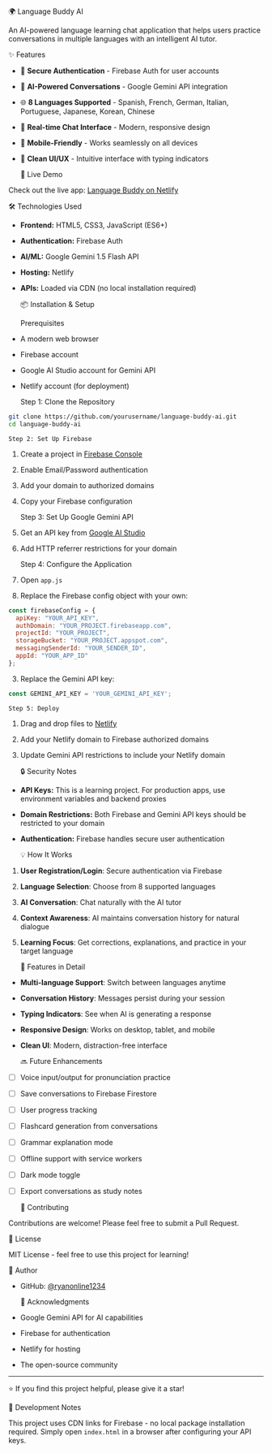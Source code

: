   🌍 Language Buddy AI

An AI-powered language learning chat application that helps users practice conversations in multiple languages with an intelligent AI tutor.

   ✨ Features

- 🔐 **Secure Authentication** - Firebase Auth for user accounts
- 🤖 **AI-Powered Conversations** - Google Gemini API integration
- 🌐 **8 Languages Supported** - Spanish, French, German, Italian, Portuguese, Japanese, Korean, Chinese
- 💬 **Real-time Chat Interface** - Modern, responsive design
- 📱 **Mobile-Friendly** - Works seamlessly on all devices
- 🎨 **Clean UI/UX** - Intuitive interface with typing indicators

   🚀 Live Demo

Check out the live app: [Language Buddy on Netlify]([https://adorable-puffpuff-fc6e40.netlify.app/])

   🛠️ Technologies Used

- **Frontend:** HTML5, CSS3, JavaScript (ES6+)
- **Authentication:** Firebase Auth
- **AI/ML:** Google Gemini 1.5 Flash API
- **Hosting:** Netlify
- **APIs:** Loaded via CDN (no local installation required)

   📦 Installation & Setup

    Prerequisites
- A modern web browser
- Firebase account
- Google AI Studio account for Gemini API
- Netlify account (for deployment)

    Step 1: Clone the Repository
```bash
git clone https://github.com/yourusername/language-buddy-ai.git
cd language-buddy-ai
```

    Step 2: Set Up Firebase
1. Create a project in [Firebase Console](https://console.firebase.google.com)
2. Enable Email/Password authentication
3. Add your domain to authorized domains
4. Copy your Firebase configuration

    Step 3: Set Up Google Gemini API
1. Get an API key from [Google AI Studio](https://makersuite.google.com/app/apikey)
2. Add HTTP referrer restrictions for your domain

    Step 4: Configure the Application
1. Open `app.js`
2. Replace the Firebase config object with your own:
```javascript
const firebaseConfig = {
  apiKey: "YOUR_API_KEY",
  authDomain: "YOUR_PROJECT.firebaseapp.com",
  projectId: "YOUR_PROJECT",
  storageBucket: "YOUR_PROJECT.appspot.com",
  messagingSenderId: "YOUR_SENDER_ID",
  appId: "YOUR_APP_ID"
};
```
3. Replace the Gemini API key:
```javascript
const GEMINI_API_KEY = 'YOUR_GEMINI_API_KEY';
```

    Step 5: Deploy
1. Drag and drop files to [Netlify](https://netlify.com)
2. Add your Netlify domain to Firebase authorized domains
3. Update Gemini API restrictions to include your Netlify domain

   🔒 Security Notes

- **API Keys:** This is a learning project. For production apps, use environment variables and backend proxies
- **Domain Restrictions:** Both Firebase and Gemini API keys should be restricted to your domain
- **Authentication:** Firebase handles secure user authentication

   💡 How It Works

1. **User Registration/Login**: Secure authentication via Firebase
2. **Language Selection**: Choose from 8 supported languages
3. **AI Conversation**: Chat naturally with the AI tutor
4. **Context Awareness**: AI maintains conversation history for natural dialogue
5. **Learning Focus**: Get corrections, explanations, and practice in your target language

   🎯 Features in Detail

- **Multi-language Support**: Switch between languages anytime
- **Conversation History**: Messages persist during your session
- **Typing Indicators**: See when AI is generating a response
- **Responsive Design**: Works on desktop, tablet, and mobile
- **Clean UI**: Modern, distraction-free interface

   🔜 Future Enhancements

- [ ] Voice input/output for pronunciation practice
- [ ] Save conversations to Firebase Firestore
- [ ] User progress tracking
- [ ] Flashcard generation from conversations
- [ ] Grammar explanation mode
- [ ] Offline support with service workers
- [ ] Dark mode toggle
- [ ] Export conversations as study notes

   🤝 Contributing

Contributions are welcome! Please feel free to submit a Pull Request.

   📄 License

MIT License - feel free to use this project for learning!

   👤 Author

- GitHub: [@ryanonline1234](https://github.com/ryanonline1234)

   🙏 Acknowledgments

- Google Gemini API for AI capabilities
- Firebase for authentication
- Netlify for hosting
- The open-source community

---

⭐ If you find this project helpful, please give it a star!

   📝 Development Notes


This project uses CDN links for Firebase - no local package installation required. Simply open `index.html` in a browser after configuring your API keys.


